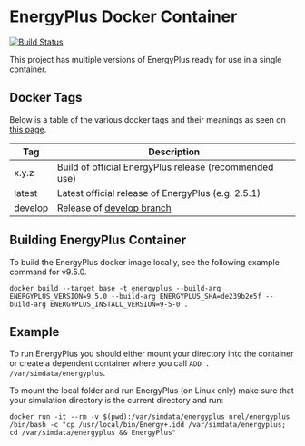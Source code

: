 # EnergyPlus Docker Container

[![Build Status](https://travis-ci.org/NREL/docker-energyplus.svg?branch=main)](https://travis-ci.org/NREL/docker-energyplus)

This project has multiple versions of EnergyPlus ready for use in a single container.


## Docker Tags

Below is a table of the various docker tags and their meanings as seen on [this page](https://hub.docker.com/r/nrel/energyplus/tags/).

| Tag     | Description                                                                             |
|---------|-----------------------------------------------------------------------------------------|
| x.y.z   | Build of official EnergyPlus release (recommended use)                                  |
| latest  | Latest official release of EnergyPlus (e.g. 2.5.1)                                      |
| develop | Release of [develop branch](https://github.com/NREL/docker-energyplus/tree/develop)     |

## Building EnergyPlus Container

To build the EnergyPlus docker image locally, see the following example command for v9.5.0.

```
docker build --target base -t energyplus --build-arg ENERGYPLUS_VERSION=9.5.0 --build-arg ENERGYPLUS_SHA=de239b2e5f --build-arg ENERGYPLUS_INSTALL_VERSION=9-5-0 .
```

## Example

To run EnergyPlus you should either mount your directory into the container or create a dependent container where you call `ADD . /var/simdata/energyplus`.

To mount the local folder and run EnergyPlus (on Linux only) make sure that your simulation directory is the current directory and run:

```
docker run -it --rm -v $(pwd):/var/simdata/energyplus nrel/energyplus /bin/bash -c "cp /usr/local/bin/Energy+.idd /var/simdata/energyplus; cd /var/simdata/energyplus && EnergyPlus"
```
